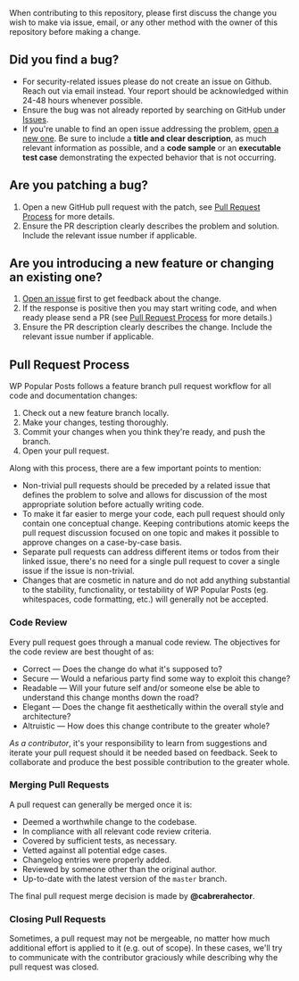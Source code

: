 When contributing to this repository, please first discuss the change you wish to make via issue,
email, or any other method with the owner of this repository before making a change.

## Did you find a bug?

-   For security-related issues please do not create an issue on Github. Reach out via email instead. Your report should be acknowledged within 24-48 hours whenever possible.
-   Ensure the bug was not already reported by searching on GitHub under [Issues](https://github.com/cabrerahector/wordpress-popular-posts/issues).
-   If you're unable to find an open issue addressing the problem, [open a new one](https://github.com/cabrerahector/wordpress-popular-posts/issues/new?assignees=&labels=&template=---bug-report.md&title=). Be sure to include a **title and clear description**, as much relevant information as possible, and a **code sample** or an **executable test case** demonstrating the expected behavior that is not occurring.

## Are you patching a bug?

1.  Open a new GitHub pull request with the patch, see [Pull Request Process](#pull-request-process) for more details.
2.  Ensure the PR description clearly describes the problem and solution. Include the relevant issue number if applicable.

## Are you introducing a new feature or changing an existing one?

1.  [Open an issue](https://github.com/cabrerahector/wordpress-popular-posts/issues/new?assignees=&labels=&template=---feature-request.md&title=) first to get feedback about the change.
2.  If the response is positive then you may start writing code, and when ready please send a PR (see [Pull Request Process](#pull-request-process) for more details.)
3.  Ensure the PR description clearly describes the change. Include the relevant issue number if applicable.

## Pull Request Process

WP Popular Posts follows a feature branch pull request workflow for all code and documentation changes:

1. Check out a new feature branch locally.
2. Make your changes, testing thoroughly.
3. Commit your changes when you think they're ready, and push the branch.
4. Open your pull request.

Along with this process, there are a few important points to mention:

-   Non-trivial pull requests should be preceded by a related issue that defines the problem to solve and allows for discussion of the most appropriate solution before actually writing code.
-   To make it far easier to merge your code, each pull request should only contain one conceptual change. Keeping contributions atomic keeps the pull request discussion focused on one topic and makes it possible to approve changes on a case-by-case basis.
-   Separate pull requests can address different items or todos from their linked issue, there's no need for a single pull request to cover a single issue if the issue is non-trivial.
-   Changes that are cosmetic in nature and do not add anything substantial to the stability, functionality, or testability of WP Popular Posts (eg. whitespaces, code formatting, etc.) will generally not be accepted.

### Code Review

Every pull request goes through a manual code review. The objectives for the code review are best thought of as:

-   Correct — Does the change do what it's supposed to?
-   Secure — Would a nefarious party find some way to exploit this change?
-   Readable — Will your future self and/or someone else be able to understand this change months down the road?
-   Elegant — Does the change fit aesthetically within the overall style and architecture?
-   Altruistic — How does this change contribute to the greater whole?

_As a contributor_, it's your responsibility to learn from suggestions and iterate your pull request should it be needed based on feedback. Seek to collaborate and produce the best possible contribution to the greater whole.

### Merging Pull Requests

A pull request can generally be merged once it is:

-   Deemed a worthwhile change to the codebase.
-   In compliance with all relevant code review criteria.
-   Covered by sufficient tests, as necessary.
-   Vetted against all potential edge cases.
-   Changelog entries were properly added.
-   Reviewed by someone other than the original author.
-   Up-to-date with the latest version of the `master` branch.

The final pull request merge decision is made by **@cabrerahector**.

### Closing Pull Requests

Sometimes, a pull request may not be mergeable, no matter how much additional effort is applied to it (e.g. out of scope). In these cases, we'll try to communicate with the contributor graciously while describing why the pull request was closed.
